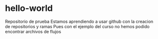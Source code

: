 # hello-world
Repositorio de prueba 
Estamos aprendiendo a usar github con la creacion de repositorios y ramas
Pues con el ejemplo del curso no hemos podido encontrar archivos de flujos
